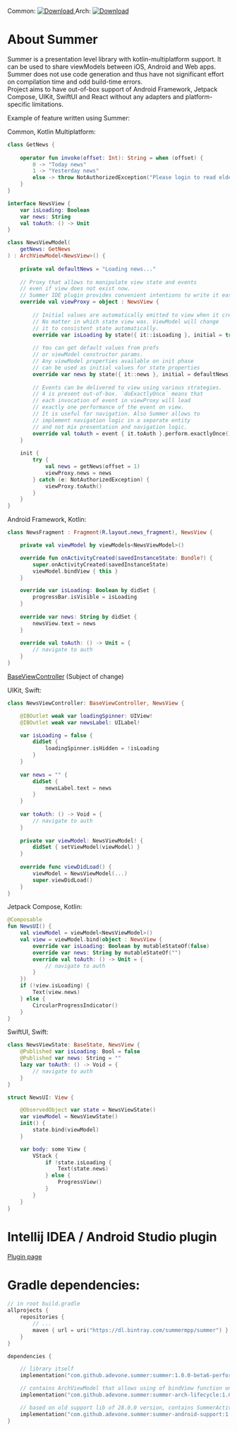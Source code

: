 Common: [ ![Download](https://api.bintray.com/packages/summermpp/summer/summer/images/download.svg) ](https://bintray.com/summermpp/summer/summer/_latestVersion)
Arch: [ ![Download](https://api.bintray.com/packages/summermpp/summer/summer-arch-lifecycle/images/download.svg) ](https://bintray.com/summermpp/summer/summer-arch-lifecycle/_latestVersion)

# About Summer

Summer is a presentation level library with kotlin-multiplatform support. It can be used to share viewModels between iOS, Android and Web apps.  
Summer does not use code generation and thus have not significant effort on compilation time and odd build-time errors.  
Project aims to have out-of-box support of Android Framework, Jetpack Compose, UIKit, SwiftUI and React without any adapters and platform-specific limitations.  

Example of feature written using Summer:

Common, Kotlin Multiplatform:
```kotlin
class GetNews {
    
    operator fun invoke(offset: Int): String = when (offset) {
        0 -> "Today news"
        1 -> "Yesterday news"
        else -> throw NotAuthorizedException("Please login to read elder news")
    }
}

interface NewsView {
    var isLoading: Boolean
    var news: String
    val toAuth: () -> Unit
}

class NewsViewModel(
    getNews: GetNews
) : ArchViewModel<NewsView>() {
    
    private val defaultNews = "Loading news..."
    
    // Proxy that allows to manipulate view state and events 
    // even if view does not exist now.
    // Summer IDE plugin provides convenient intentions to write it easy.
    override val viewProxy = object : NewsView {
    
        // Initial values are automatically emitted to view when it created.
        // No matter in which state view was. ViewModel will change
        // it to consistent state automatically.
        override var isLoading by state({ it::isLoading }, initial = true)
        
        // You can get default values from prefs 
        // or viewModel constructor params.
        // Any viewModel properties available on init phase
        // can be used as initial values for state properties
        override var news by state({ it::news }, initial = defaultNews)
        
        // Events can be delivered to view using various strategies.
        // 4 is present out-of-box. `doExactlyOnce` means that
        // each invocation of event in viewProxy will lead
        // exactly one performance of the event on view.
        // It is useful for navigation. Also Summer allows to
        // implement navigation logic in a separate entity 
        // and not mix presentation and navigation logic. 
        override val toAuth = event { it.toAuth }.perform.exactlyOnce()
    }
    
    init {
        try {
            val news = getNews(offset = 1)
            viewProxy.news = news
        } catch (e: NotAuthorizedException) {
            viewProxy.toAuth()        
        }
    }
} 
```

Android Framework, Kotlin:
```kotlin
class NewsFragment : Fragment(R.layout.news_fragment), NewsView {

    private val viewModel by viewModels<NewsViewModel>()

    override fun onActivityCreated(savedInstanceState: Bundle?) {
        super.onActivityCreated(savedInstanceState)
        viewModel.bindView { this }
    }

    override var isLoading: Boolean by didSet {
        progressBar.isVisible = isLoading
    }
    
    override var news: String by didSet {
        newsView.text = news
    }
    
    override val toAuth: () -> Unit = {
        // navigate to auth
    }
}
```

[BaseViewController](https://gist.github.com/adevone/994d5cd5a5cb11f6789dbe3732bb6b25) (Subject of change)

UIKit, Swift:
```swift
class NewsViewController: BaseViewController, NewsView {

    @IBOutlet weak var loadingSpinner: UIView!
    @IBOutlet weak var newsLabel: UILabel!

    var isLoading = false {
        didSet {
            loadingSpinner.isHidden = !isLoading
        }
    }    
    
    var news = "" {
        didSet {
            newsLabel.text = news
        }
    }
    
    var toAuth: () -> Void = {
        // navigate to auth
    }
    
    private var viewModel: NewsViewModel! {
        didSet { setViewModel(viewModel) }
    }
    
    override func viewDidLoad() {
        viewModel = NewsViewModel(...)
        super.viewDidLoad()
    }
}
```

Jetpack Compose, Kotlin:
```kotlin
@Composable
fun NewsUI() {
    val viewModel = viewModel<NewsViewModel>()
    val view = viewModel.bind(object : NewsView {
        override var isLoading: Boolean by mutableStateOf(false)
        override var news: String by mutableStateOf("")
        override val toAuth: () -> Unit = {
            // navigate to auth
        }
    })
    if (!view.isLoading) {
        Text(view.news)
    } else {
        CircularProgressIndicator()
    }
}
```

SwiftUI, Swift:
```swift
class NewsViewState: BaseState, NewsView {
    @Published var isLoading: Bool = false
    @Published var news: String = ""
    lazy var toAuth: () -> Void = {
        // navigate to auth
    }
}

struct NewsUI: View {

    @ObservedObject var state = NewsViewState()
    var viewModel = NewsViewState()
    init() {
        state.bind(viewModel)
    }

    var body: some View {
        VStack {
            if !state.isLoading {
                Text(state.news)
            } else {
                ProgressView()
            }
        }
    }
}
```

# Intellij IDEA / Android Studio plugin
[Plugin page](https://github.com/adevone/summer-plugin)

# Gradle dependencies:
```kotlin
// in root build.gradle
allprojects {
    repositories {
        // ...
        maven { url = uri("https://dl.bintray.com/summermpp/summer") }
    }
}

dependencies {

    // library itself
    implementation("com.github.adevone.summer:summer:1.0.0-beta6-perform-10")

    // contains ArchViewModel that allows using of bindView function on Android (see example)
    implementation("com.github.adevone.summer:summer-arch-lifecycle:1.0.0-beta6-perform-10")

    // based on old support lib of 28.0.0 version, contains SummerActivity and SummerFragment
    implementation("com.github.adevone.summer:summer-android-support:1.0.0-beta6-perform-10")
}
```